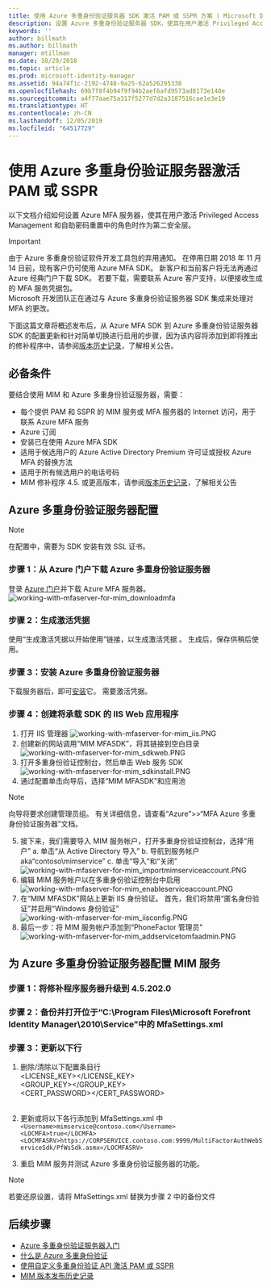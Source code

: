 ```yaml
---
title: 使用 Azure 多重身份验证服务器 SDK 激活 PAM 或 SSPR 方案 | Microsoft Docs
description: 设置 Azure 多重身份验证服务器 SDK，使其在用户激活 Privileged Access Management 和自助密码重置中的角色时作为第二安全层。
keywords: ''
author: billmath
ms.author: billmath
manager: mtillman
ms.date: 10/29/2018
ms.topic: article
ms.prod: microsoft-identity-manager
ms.assetid: 94a74f1c-2192-4748-9a25-62a526295338
ms.openlocfilehash: 69b7f8f4b94f9f94b2aef6afd9573ad8173e148e
ms.sourcegitcommit: a4f77aae75a317f5277d7d2a3187516cae1e3e19
ms.translationtype: HT
ms.contentlocale: zh-CN
ms.lasthandoff: 12/05/2019
ms.locfileid: "64517729"
---
```

# <a name="use-azure-multi-factor-authentication-server-to-activate-pam-or-sspr"></a>使用 Azure 多重身份验证服务器激活 PAM 或 SSPR
以下文档介绍如何设置 Azure MFA 服务器，使其在用户激活 Privileged Access Management 和自助密码重置中的角色时作为第二安全层。

> [!IMPORTANT]
> 由于 Azure 多重身份验证软件开发工具包的弃用通知。 在停用日期 2018 年 11 月 14 日前，现有客户仍可使用 Azure MFA SDK。 新客户和当前客户将无法再通过 Azure 经典门户下载 SDK。 若要下载，需要联系 Azure 客户支持，以便接收生成的 MFA 服务凭据包。 <br> Microsoft 开发团队正在通过与 Azure 多重身份验证服务器 SDK 集成来处理对 MFA 的更改。

下面这篇文章将概述发布后，从 Azure MFA SDK 到 Azure 多重身份验证服务器 SDK 的配置更新和针对简单切换进行启用的步骤，因为该内容将添加到即将推出的修补程序中，请参阅[版本历史记录](./reference/version-history.md)，了解相关公告。 

## <a name="prerequisites"></a>必备条件

要结合使用 MIM 和 Azure 多重身份验证服务器，需要：

- 每个提供 PAM 和 SSPR 的 MIM 服务或 MFA 服务器的 Internet 访问，用于联系 Azure MFA 服务
- Azure 订阅
- 安装已在使用 Azure MFA SDK
- 适用于候选用户的 Azure Active Directory Premium 许可证或授权 Azure MFA 的替换方法
- 适用于所有候选用户的电话号码
- MIM 修补程序 4.5. 或更高版本，请参阅[版本历史记录](./reference/version-history.md)，了解相关公告

## <a name="azure-multi-factor-authentication-server-configuration"></a>Azure 多重身份验证服务器配置 
> [!NOTE] 
> 在配置中，需要为 SDK 安装有效 SSL 证书。 

### <a name="step-1-download-azure-multi-factor-authentication-server-from-the-azure-portal"></a>步骤 1：从 Azure 门户下载 Azure 多重身份验证服务器 
登录 [Azure 门户](https://portal.azure.com/)并下载 Azure MFA 服务器。
![working-with-mfaserver-for-mim_downloadmfa](media/working-with-mfaserver-for-mim/working-with-mfaserver-for-mim_downloadmfa.PNG)

### <a name="step-2-generate-activation-credentials"></a>步骤 2：生成激活凭据
使用“生成激活凭据以开始使用”链接，以生成激活凭据  。 生成后，保存供稍后使用。

### <a name="step-3-install-the-azure-multi-factor-authentication-server"></a>步骤 3：安装 Azure 多重身份验证服务器
下载服务器后，即可[安装](https://docs.microsoft.com/en-us/azure/active-directory/authentication/howto-mfaserver-deploy#install-and-configure-the-mfa-server)它。  需要激活凭据。 

### <a name="step-4-create-your-iis-web-application-that-will-host-the-sdk"></a>步骤 4：创建将承载 SDK 的 IIS Web 应用程序
1. 打开 IIS 管理器 ![working-with-mfaserver-for-mim_iis.PNG](media/working-with-mfaserver-for-mim/working-with-mfaserver-for-mim_iis.PNG)
2.  创建新的网站调用“MIM MFASDK”，将其链接到空白目录 ![working-with-mfaserver-for-mim_sdkweb.PNG](media/working-with-mfaserver-for-mim/working-with-mfaserver-for-mim_sdkweb.PNG)
3. 打开多重身份验证控制台，然后单击 Web 服务 SDK ![working-with-mfaserver-for-mim_sdkinstall.PNG](media/working-with-mfaserver-for-mim/working-with-mfaserver-for-mim_sdkinstall.PNG)
4. 通过配置单击向导后，选择“MIM MFASDK”和应用池

> [!NOTE] 
> 向导将要求创建管理员组。 有关详细信息，请查看“Azure”>>“MFA Azure 多重身份验证服务器”文档。

5. 接下来，我们需要导入 MIM 服务帐户，打开多重身份验证控制台，选择“用户” a. 单击“从 Active Directory 导入” b. 导航到服务帐户 aka“contoso\mimservice” c. 单击“导入”和“关闭”![working-with-mfaserver-for-mim_importmimserviceaccount.PNG](media/working-with-mfaserver-for-mim/working-with-mfaserver-for-mim_importmimserviceaccount.PNG) 
6. 编辑 MIM 服务帐户以在多重身份验证控制台中启用 ![working-with-mfaserver-for-mim_enableserviceaccount.PNG](media/working-with-mfaserver-for-mim/working-with-mfaserver-for-mim_enableserviceaccount.PNG)
7. 在“MIM MFASDK”网站上更新 IIS 身份验证。 首先，我们将禁用“匿名身份验证”并启用“Windows 身份验证”![working-with-mfaserver-for-mim_iisconfig.PNG](media/working-with-mfaserver-for-mim/working-with-mfaserver-for-mim_iisconfig.PNG)
8. 最后一步：将 MIM 服务帐户添加到“PhoneFactor 管理员”![working-with-mfaserver-for-mim_addservicetomfaadmin.PNG](media/working-with-mfaserver-for-mim/working-with-mfaserver-for-mim_addservicetomfaadmin.PNG)

## <a name="configuring-the-mim-service-for-azure-multi-factor-authentication-server"></a>为 Azure 多重身份验证服务器配置 MIM 服务 

### <a name="step-1-patch-server-to-452020"></a>步骤 1：将修补程序服务器升级到 4.5.202.0
 
### <a name="step-2-backup-and-open-the-mfasettingsxml-located-in-the-cprogram-filesmicrosoft-forefront-identity-manager2010service"></a>步骤 2：备份并打开位于“C:\Program Files\Microsoft Forefront Identity Manager\2010\Service”中的 MfaSettings.xml

### <a name="step-3-update-the-following-lines"></a>步骤 3：更新以下行
1. 删除/清除以下配置条目行 <br>
<LICENSE_KEY></LICENSE_KEY><br>
<GROUP_KEY></GROUP_KEY><br>
<CERT_PASSWORD></CERT_PASSWORD><br>
<CertFilePath></CertFilePath><br>

2. 更新或将以下各行添加到 MfaSettings.xml 中 <br>
`<Username>mimservice@contoso.com</Username>` <br>
`<LOCMFA>true</LOCMFA>`<br>
`<LOCMFASRV>https://CORPSERVICE.contoso.com:9999/MultiFactorAuthWebServiceSdk/PfWsSdk.asmx</LOCMFASRV>`

3. 重启 MIM 服务并测试 Azure 多重身份验证服务器的功能。

> [!NOTE] 
> 若要还原设置，请将 MfaSettings.xml 替换为步骤 2 中的备份文件


## <a name="next-steps"></a>后续步骤

-    [Azure 多重身份验证服务器入门](https://docs.microsoft.com/en-us/azure/active-directory/authentication/howto-mfaserver-deploy)
- [什么是 Azure 多重身份验证](https://docs.microsoft.com/azure/multi-factor-authentication/multi-factor-authentication)
- [使用自定义多重身份验证 API 激活 PAM 或 SSPR](Working-with-custommfaserver-for-mim.md)
- [MIM 版本发布历史记录](./reference/version-history.md)
